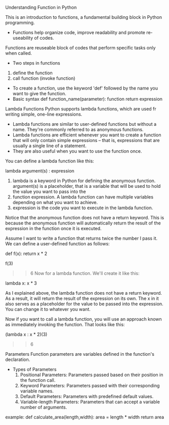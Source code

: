 Understanding Function in Python 

 This is an introduction to functions, a fundamental building block in Python programming. 
 - Functions help organize code, improve readability and promote re-useability of codes. 

Functions are reuseable block of codes that perform specific tasks only when called. 
 - Two steps in functions 
  1. define the function 
  2. call function (invoke function)

 - To create a function, use the keyword 'def' followed by the name you want to give the function. 
 - Basic syntax 
   def function_name(parameter):
     function
    return expression


Lambda Functions
 Python supports lambda functions, which are used fr writing simple, one-line expressions.
 - Lambda functions are similar to user-defined functions but without a name. They're commonly referred to as anonymous functions.
 - Lambda functions are efficient whenever you want to create a function that will only contain simple expressions – that is, expressions that are usually a single line of a statement. 
- They are also useful when you want to use the function once. 

You can define a lambda function like this:

lambda argument(s) : expression

1. lambda is a keyword in Python for defining the anonymous function.
argument(s) is a placeholder, that is a variable that will be used to hold the value you want to pass into the
2. function expression. A lambda function can have multiple variables depending on what you want to achieve.
3. expression is the code you want to execute in the lambda function.

Notice that the anonymous function does not have a return keyword. This is because the anonymous function will automatically return the result of the expression in the function once it is executed.

Assume I want to write a function that returns twice the number I pass it. We can define a user-defined function as follows:

def f(x):
  return x * 2

f(3)
>> 6
Now for a lambda function. We'll create it like this:

lambda x: x * 3

As I explained above, the lambda function does not have a return keyword. As a result, it will return the result of the expression on its own. The x in it also serves as a placeholder for the value to be passed into the expression. You can change it to whatever you want.

Now if you want to call a lambda function, you will use an approach known as immediately invoking the function. That looks like this:

(lambda x : x * 2)(3)

>> 6

Parameters 
Function parameters are variables defined in the function's declaration. 
  - Types of Parameters
     1. Positional Parameters: Parameters passed based on their position in the function call.
     2. Keyword Parameters: Parameters passed with their corresponding variable names.
     3. Default Parameters: Parameters with predefined default values. 
     4. Variable-length Parameters: Parameters that can accept a variable number of arguments.

 example: 
  def calculate_area(length,width):
    area =  length * width
    return area 